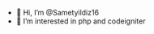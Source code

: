 - 👋 Hi, I’m @Sametyildiz16
- 👀 I’m interested in php and codeigniter 

<!---
Sametyildiz16/Sametyildiz16 is a ✨ special ✨ repository because its `README.md` (this file) appears on your GitHub profile.
You can click the Preview link to take a look at your changes.
--->
